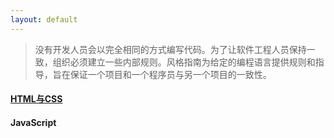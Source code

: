 ```yaml
---
layout: default
---
```


> 没有开发人员会以完全相同的方式编写代码。为了让软件工程人员保持一致，组织必须建立一些内部规则。风格指南为给定的编程语言提供规则和指导，旨在保证一个项目和一个程序员与另一个项目的一致性。

#### [HTML与CSS](./htmlcss.html)

#### JavaScript
